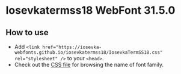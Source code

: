 # Iosevkatermss18 WebFont 31.5.0

## How to use

- Add `<link href="https://iosevka-webfonts.github.io/iosevkatermss18/IosevkaTermSS18.css" rel="stylesheet" />` to your `<head>`.
- Check out the [CSS file](./IosevkaTermSS18.css) for browsing the name of font family.
